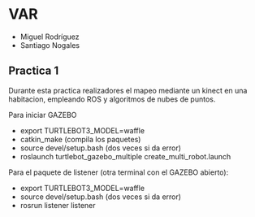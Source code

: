 # VAR
- Miguel Rodríguez
- Santiago Nogales

## Practica 1
Durante esta practica realizadores el mapeo mediante un kinect en una habitacion, empleando ROS y algoritmos de nubes de puntos.

Para iniciar GAZEBO
- export TURTLEBOT3_MODEL=waffle
- catkin_make (compila los paquetes)
- source devel/setup.bash (dos veces si da error)
- roslaunch turtlebot_gazebo_multiple create_multi_robot.launch

Para el paquete de listener (otra terminal con el GAZEBO abierto):
- export TURTLEBOT3_MODEL=waffle
- source devel/setup.bash (dos veces si da error)
- rosrun listener listener